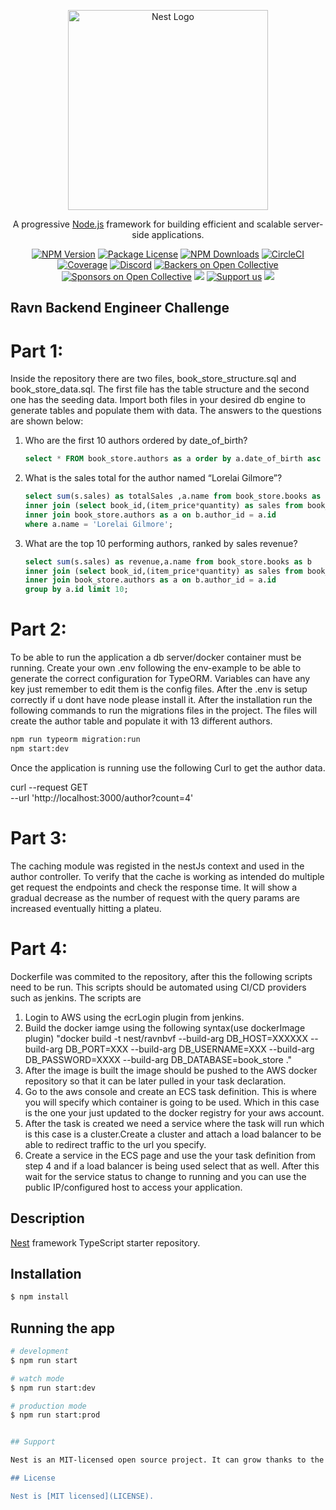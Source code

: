<p align="center">
  <a href="http://nestjs.com/" target="blank"><img src="https://nestjs.com/img/logo_text.svg" width="320" alt="Nest Logo" /></a>
</p>

[circleci-image]: https://img.shields.io/circleci/build/github/nestjs/nest/master?token=abc123def456
[circleci-url]: https://circleci.com/gh/nestjs/nest

  <p align="center">A progressive <a href="http://nodejs.org" target="_blank">Node.js</a> framework for building efficient and scalable server-side applications.</p>
    <p align="center">
<a href="https://www.npmjs.com/~nestjscore" target="_blank"><img src="https://img.shields.io/npm/v/@nestjs/core.svg" alt="NPM Version" /></a>
<a href="https://www.npmjs.com/~nestjscore" target="_blank"><img src="https://img.shields.io/npm/l/@nestjs/core.svg" alt="Package License" /></a>
<a href="https://www.npmjs.com/~nestjscore" target="_blank"><img src="https://img.shields.io/npm/dm/@nestjs/common.svg" alt="NPM Downloads" /></a>
<a href="https://circleci.com/gh/nestjs/nest" target="_blank"><img src="https://img.shields.io/circleci/build/github/nestjs/nest/master" alt="CircleCI" /></a>
<a href="https://coveralls.io/github/nestjs/nest?branch=master" target="_blank"><img src="https://coveralls.io/repos/github/nestjs/nest/badge.svg?branch=master#9" alt="Coverage" /></a>
<a href="https://discord.gg/G7Qnnhy" target="_blank"><img src="https://img.shields.io/badge/discord-online-brightgreen.svg" alt="Discord"/></a>
<a href="https://opencollective.com/nest#backer" target="_blank"><img src="https://opencollective.com/nest/backers/badge.svg" alt="Backers on Open Collective" /></a>
<a href="https://opencollective.com/nest#sponsor" target="_blank"><img src="https://opencollective.com/nest/sponsors/badge.svg" alt="Sponsors on Open Collective" /></a>
  <a href="https://paypal.me/kamilmysliwiec" target="_blank"><img src="https://img.shields.io/badge/Donate-PayPal-ff3f59.svg"/></a>
    <a href="https://opencollective.com/nest#sponsor"  target="_blank"><img src="https://img.shields.io/badge/Support%20us-Open%20Collective-41B883.svg" alt="Support us"></a>
  <a href="https://twitter.com/nestframework" target="_blank"><img src="https://img.shields.io/twitter/follow/nestframework.svg?style=social&label=Follow"></a>
</p>
  <!--[![Backers on Open Collective](https://opencollective.com/nest/backers/badge.svg)](https://opencollective.com/nest#backer)
  [![Sponsors on Open Collective](https://opencollective.com/nest/sponsors/badge.svg)](https://opencollective.com/nest#sponsor)-->


## Ravn Backend Engineer Challenge

# Part 1:
Inside the repository there are two files, book_store_structure.sql and book_store_data.sql. The first file has the table structure and the second one has the seeding data. Import both files in your desired db engine to generate tables and populate them with data. The answers to the questions are shown below:

1. Who are the first 10 authors ordered by date_of_birth?

    ``` sql
    select * FROM book_store.authors as a order by a.date_of_birth asc limit 10; 
    ```

2. What is the sales total for the author named “Lorelai Gilmore”?

    ``` sql
    select sum(s.sales) as totalSales ,a.name from book_store.books as b
    inner join (select book_id,(item_price*quantity) as sales from book_store.sale_items) as s on s.book_id = b.id
    inner join book_store.authors as a on b.author_id = a.id
    where a.name = 'Lorelai Gilmore';
    ```

3. What are the top 10 performing authors, ranked by sales revenue?

    ``` sql
    select sum(s.sales) as revenue,a.name from book_store.books as b
    inner join (select book_id,(item_price*quantity) as sales from book_store.sale_items) as s on s.book_id = b.id
    inner join book_store.authors as a on b.author_id = a.id
    group by a.id limit 10;
    ```

# Part 2:
To be able to run the application a db server/docker container must be running. Create your own .env following the env-example to be able to generate the correct configuration for TypeORM. Variables can have any key just remember to edit them is the config files. After the .env is setup correctly if u dont have node please install it. After the installation run the following commands to run the migrations files in the project. The files will create the author table and populate it with 13 different authors.

```bash
npm run typeorm migration:run
npm start:dev
```

Once the application is running use the following Curl to get the author data.

curl --request GET \
  --url 'http://localhost:3000/author?count=4'

# Part 3:

The caching module was registed in the nestJs context and used in the author controller. To verify that the cache is working as intended do multiple get request the endpoints and check the response time. It will show a gradual decrease as the number of request with the query params are increased eventually hitting a plateu.

# Part 4:
Dockerfile was commited to the repository, after this the following scripts need to be run. This scripts should be automated using CI/CD providers such as jenkins. The scripts are 
1. Login to AWS using the ecrLogin plugin from jenkins.
2. Build the docker iamge using the following syntax(use dockerImage plugin) "docker build -t nest/ravnbvf --build-arg DB_HOST=XXXXXX --build-arg DB_PORT=XXX --build-arg DB_USERNAME=XXX --build-arg DB_PASSWORD=XXXX --build-arg DB_DATABASE=book_store ."
3. After the image is built the image should be pushed to the AWS docker repository so that it can be later pulled in your task declaration.
4. Go to the aws console and create an ECS task definition. This is where you will specify which container is going to be used. Which in this case is the one your just updated to the docker registry for your aws account.
5. After the task is created we need a service where the task will run which is this case is a cluster.Create a cluster and attach a load balancer to be able to redirect traffic to the url you specify.
6. Create a service in the ECS page and use the your task definition from step 4 and if a load balancer is being used select that as well. After this wait for the service status to change to running and you can use the public IP/configured host to access your application.

## Description

[Nest](https://github.com/nestjs/nest) framework TypeScript starter repository.

## Installation

```bash
$ npm install
```

## Running the app

```bash
# development
$ npm run start

# watch mode
$ npm run start:dev

# production mode
$ npm run start:prod


## Support

Nest is an MIT-licensed open source project. It can grow thanks to the sponsors and support by the amazing backers. If you'd like to join them, please [read more here](https://docs.nestjs.com/support).

## License

Nest is [MIT licensed](LICENSE).
